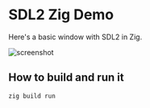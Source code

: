 # SDL2 Zig Demo

Here's a basic window with SDL2 in Zig.

![screenshot](screenshot1.png)

## How to build and run it

```
zig build run
```